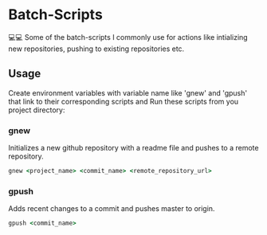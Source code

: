 # Batch-Scripts

💻💻 Some of the batch-scripts I commonly use for actions like intializing new repositories, pushing to existing repositories etc.

## Usage

Create environment variables with variable name like 'gnew' and 'gpush' that link to their corresponding scripts and Run these scripts from you project directory: 

### gnew

Initializes a new github repository with a readme file and pushes to a remote repository.

```bat
gnew <project_name> <commit_name> <remote_repository_url>
```

### gpush

Adds recent changes to a commit and pushes master to origin.

```bat
gpush <commit_name>
```